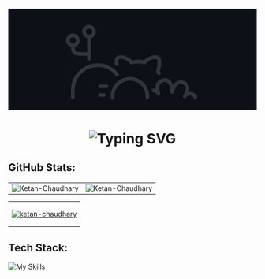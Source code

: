 ![MasterHead](GitHeade.gif)
<div align="center">
    <h1>
        <img src="https://readme-typing-svg.herokuapp.com?font=Jetbrains+mono&size=25&duration=4000&color=ef873e&center=true&vCenter=true&width=435&lines=Hey..+I'm+Ketan+Chaudhary;Welcome+to.my+Github..;" alt="Typing SVG"/>
    </h1>
</div>


###
<h2>GitHub Stats:</h2> 

<table>
  <tr>
    <td><img src="https://github-readme-stats.vercel.app/api?username=Ketan-Chaudhary&show_icons=false&theme=dark&locale=en" alt="Ketan-Chaudhary" /></td>
    <td><img src="https://github-readme-stats.vercel.app/api/top-langs?username=Ketan-Chaudhary&show_icons=true&theme=dark&locale=en&layout=compact" alt="Ketan-Chaudhary" /></td>
<!--     <td> <img src="https://streak-stats.demolab.com?user=Ketan-Chaudhary&locale=en&mode=daily&theme=dark&hide_border=false&border_radius=5" height="130" alt="streak graph"  /></td> -->
  </tr>
</table>

<table>
    <tr>
        <td>            
<p align="left"> <a href="https://github.com/ryo-ma/github-profile-trophy"><img src="https://github-profile-trophy.vercel.app/?username=ketan-chaudhary&theme=darkhub&margin-w=15&title=Repositories,Commits,Experience,Stars,Followers,PullRequest&no-bg=true" alt="ketan-chaudhary" /></a> </p>
        </td>
    </tr>
    
</table>


###
<h2>Tech Stack:</h2>

[![My Skills](https://skillicons.dev/icons?i=nodejs,react,express,mongodb,jquery,js,java,go,cpp,py,aws,docker,kubernetes,grafana,ansible,jenkins,bootstrap,spring,css,git,github,vercel,vite,npm,yarn,postman,githubactions,codepen,nginx,mysql,replit,vscode,androidstudio,idea,linux,html,tailwind,htmx,figma,materialui&theme=light&perline=19)](https://skillicons.dev)





<!--
###
<img align="left" src="https://profile-counter.glitch.me/Ketan-Chaudhary/count.svg?"  /><br><br>
###
-->
<!--📫 How to reach me **ketanchaudharypoonia@gmail.com** -->


<!-- 
<div align="left">
  <a href="https://mail.google.com/mail/u/0/#inbox?compose=CllgCJTJFvRCzmbRlMtbNBfWZRxtWhGrGRvcJVrPgMZmTMkkCSrfrJNSsrRvbNnbQdGSnZFpbFg" target="_blank">
    <img src="https://img.shields.io/static/v1?message=Gmail&logo=gmail&label=&color=D14836&logoColor=white&labelColor=&style=for-the-badge" height="35" alt="gmail logo"  />
  </a>
  <a href="https://www.linkedin.com/in/ketan-chaudhary-poonia/" target="_blank">
    <img src="https://img.shields.io/static/v1?message=LinkedIn&logo=linkedin&label=&color=0077B5&logoColor=white&labelColor=&style=for-the-badge" height="35" alt="linkedin logo"  />
  </a>
</div>
-->
